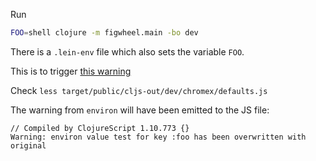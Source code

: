 Run

```sh
FOO=shell clojure -m figwheel.main -bo dev
```
There is a `.lein-env` file which also sets the variable `FOO`.

This is to trigger [this warning](https://github.com/weavejester/environ/blob/aa90997b38bb8070d94dc4a00a14e656eb5fc9ae/environ/src/environ/core.cljc#L75)

Check `less target/public/cljs-out/dev/chromex/defaults.js`

The warning from `environ` will have been emitted to the JS file:

```
// Compiled by ClojureScript 1.10.773 {}
Warning: environ value test for key :foo has been overwritten with original
```
